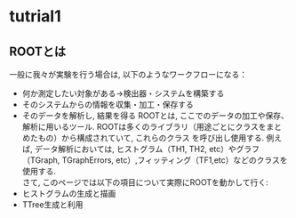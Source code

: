# tutrial1
## ROOTとは
  一般に我々が実験を行う場合は, 以下のようなワークフローになる：
  - 何か測定したい対象がある→検出器・システムを構築する
  - そのシステムからの情報を収集・加工・保存する
  - そのデータを解析し, 結果を得る
  ROOTとは, ここでのデータの加工や保存、解析に用いるツール. ROOTは多くのライブラリ（用途ごとにクラスをまとめたもの）から構成されていて, これらのクラス を呼び出し使用する. 例えば, データ解析においては, ヒストグラム（TH1, TH2, etc）やグラフ（TGraph, TGraphErrors, etc）,フィッティング（TF1,etc）などのクラスを使用する.<br>
  さて, このページでは以下の項目について実際にROOTを動かして行く:
  - ヒストグラムの生成と描画
  - TTree生成と利用

